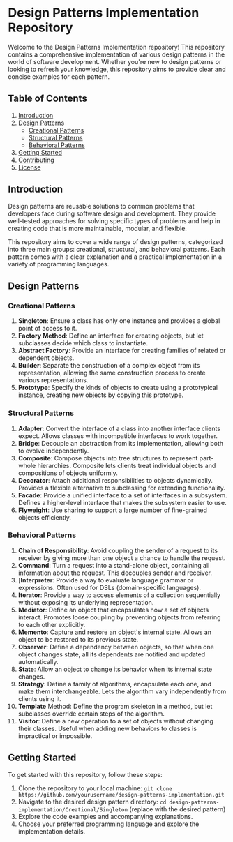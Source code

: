 # Design Patterns Implementation Repository

Welcome to the Design Patterns Implementation repository! This repository contains a comprehensive implementation of
various design patterns in the world of software development. Whether you're new to design patterns or looking to
refresh your knowledge, this repository aims to provide clear and concise examples for each pattern.

## Table of Contents

1. [Introduction](#introduction)
2. [Design Patterns](#design-patterns)
    - [Creational Patterns](#creational-patterns)
    - [Structural Patterns](#structural-patterns)
    - [Behavioral Patterns](#behavioral-patterns)
3. [Getting Started](#getting-started)
4. [Contributing](#contributing)
5. [License](#license)

## Introduction

Design patterns are reusable solutions to common problems that developers face during software design and development.
They provide well-tested approaches for solving specific types of problems and help in creating code that is more
maintainable, modular, and flexible.

This repository aims to cover a wide range of design patterns, categorized into three main groups: creational,
structural, and behavioral patterns. Each pattern comes with a clear explanation and a practical implementation in a
variety of programming languages.

## Design Patterns

### Creational Patterns

1. **Singleton**: Ensure a class has only one instance and provides a global point of access to it.
2. **Factory Method**: Define an interface for creating objects, but let subclasses decide which class to instantiate.
3. **Abstract Factory**: Provide an interface for creating families of related or dependent objects.
4. **Builder**: Separate the construction of a complex object from its representation, allowing the same construction
   process to create various representations.
5. **Prototype**: Specify the kinds of objects to create using a prototypical instance, creating new objects by copying
   this prototype.

### Structural Patterns

1. **Adapter**: Convert the interface of a class into another interface clients expect. Allows classes with incompatible
   interfaces to work together.
2. **Bridge**: Decouple an abstraction from its implementation, allowing both to evolve independently.
3. **Composite**: Compose objects into tree structures to represent part-whole hierarchies. Composite lets clients treat
   individual objects and compositions of objects uniformly.
4. **Decorator**: Attach additional responsibilities to objects dynamically. Provides a flexible alternative to
   subclassing for extending functionality.
5. **Facade**: Provide a unified interface to a set of interfaces in a subsystem. Defines a higher-level interface that
   makes the subsystem easier to use.
6. **Flyweight**: Use sharing to support a large number of fine-grained objects efficiently.

### Behavioral Patterns

1. **Chain of Responsibility**: Avoid coupling the sender of a
   request to its receiver by giving more than one object a chance to handle the request.
2. **Command**: Turn a request into a stand-alone object, containing all information about the request. This decouples
   sender and receiver.
3. [**Interpreter**: Provide a way to evaluate language grammar or expressions. Often used for DSLs (domain-specific
   languages).
4. **Iterator**: Provide a way to access elements of a collection sequentially without exposing its underlying
   representation.
5. **Mediator**: Define an object that encapsulates how a set of objects interact. Promotes loose coupling by preventing
   objects from referring to each other explicitly.
6. **Memento**: Capture and restore an object's internal state. Allows an object to be restored to its previous state.
7. **Observer**: Define a dependency between objects, so that when one object changes state, all its dependents are
   notified and updated automatically.
8. **State**: Allow an object to change its behavior when its internal state changes.
9. **Strategy**: Define a family of algorithms, encapsulate each one, and make them interchangeable. Lets the algorithm
   vary independently from clients using it.
10. **Template** Method: Define the program skeleton in a method, but let subclasses override certain steps of the
    algorithm.
11. **Visitor**: Define a new operation to a set of objects without changing their classes. Useful when adding new
    behaviors to classes is impractical or impossible.

## Getting Started

To get started with this repository, follow these steps:

1. Clone the repository to your local
   machine: `git clone https://github.com/yourusername/design-patterns-implementation.git`
2. Navigate to the desired design pattern directory: `cd design-patterns-implementation/Creational/Singleton` (replace
   with the desired pattern)
3. Explore the code examples and accompanying explanations.
4. Choose your preferred programming language and explore the implementation details.
